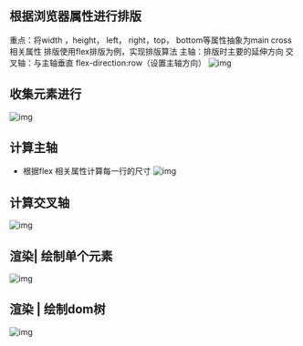  ## 根据浏览器属性进行排版
 重点：将width ，height， left， right，top， bottom等属性抽象为main cross相关属性
 排版使用flex排版为例，实现排版算法
 主轴：排版时主要的延伸方向
 交叉轴：与主轴垂直
 flex-direction:row（设置主轴方向） 
 ![img](https://tva1.sinaimg.cn/large/008i3skNgy1gq9h6wlyaqj31g60mogvh.jpg)

 ## 收集元素进行
 ![img](https://tva1.sinaimg.cn/large/008i3skNgy1gq9i7a919kj31hu0hithr.jpg)

 ## 计算主轴
 - 根据flex 相关属性计算每一行的尺寸
![img](https://tva1.sinaimg.cn/large/008i3skNgy1gqanxbk7nfj31go0hs15c.jpg)

## 计算交叉轴
![img](https://tva1.sinaimg.cn/large/008i3skNgy1gqbthb4vktj31ha0mitkb.jpg)

## 渲染| 绘制单个元素
![img](https://tva1.sinaimg.cn/large/008i3skNgy1gqcjfjndmbj31300h0nbh.jpg)

## 渲染 | 绘制dom树
![img](https://tva1.sinaimg.cn/large/008i3skNgy1gqcjjz3nzvj31ga0fi7o9.jpg)